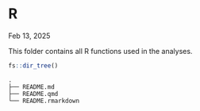 # R

Feb 13, 2025

This folder contains all R functions used in the analyses.

``` r
fs::dir_tree()
```

    .
    ├── README.md
    ├── README.qmd
    └── README.rmarkdown
